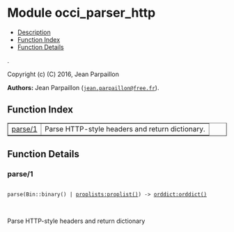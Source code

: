 

# Module occi_parser_http #
* [Description](#description)
* [Function Index](#index)
* [Function Details](#functions)

.

Copyright (c) (C) 2016, Jean Parpaillon

__Authors:__ Jean Parpaillon ([`jean.parpaillon@free.fr`](mailto:jean.parpaillon@free.fr)).

<a name="index"></a>

## Function Index ##


<table width="100%" border="1" cellspacing="0" cellpadding="2" summary="function index"><tr><td valign="top"><a href="#parse-1">parse/1</a></td><td>Parse HTTP-style headers and return dictionary.</td></tr></table>


<a name="functions"></a>

## Function Details ##

<a name="parse-1"></a>

### parse/1 ###

<pre><code>
parse(Bin::binary() | <a href="proplists.md#type-proplist">proplists:proplist()</a>) -&gt; <a href="orddict.md#type-orddict">orddict:orddict()</a>
</code></pre>
<br />

Parse HTTP-style headers and return dictionary

